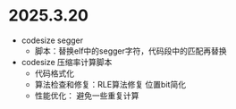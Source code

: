 # 2025.3.20
- codesize segger
    + 脚本：替换elf中的segger字符，代码段中的匹配再替换
- codesize 压缩率计算脚本
    + 代码格式化
    + 算法检查和修复：RLE算法修复 位置bit简化
    + 性能优化： 避免一些重复计算